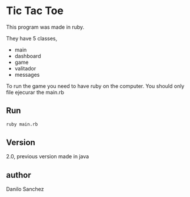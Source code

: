 Tic Tac Toe
=========

This program was made in ruby.

They have 5 classes,

 - main
 - dashboard
 - game
 - valitador
 - messages

To run the game you need to have ruby on the computer. You should only file ejecurar the main.rb

Run
--------------

```sh
ruby main.rb
```

Version
----

2.0, previous version made in java

author
----

Danilo Sanchez

